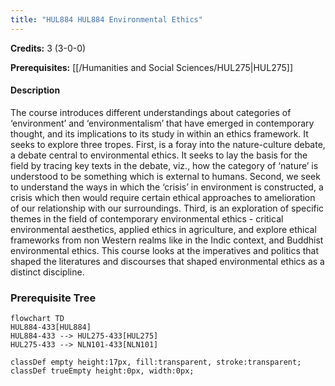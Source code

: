 ```yaml
---
title: "HUL884 HUL884 Environmental Ethics"
---
```

**Credits:** 3 (3-0-0)

**Prerequisites:** [[/Humanities and Social Sciences/HUL275|HUL275]]

#### Description
The course introduces different understandings about categories of ‘environment’ and ‘environmentalism’ that have emerged in contemporary thought, and its implications to its study in within an ethics framework. It seeks to explore three tropes. First, is a foray into the nature-culture debate, a debate central to environmental ethics. It seeks to lay the basis for the field by tracing key texts in the debate, viz., how the category of ‘nature’ is understood to be something which is external to humans. Second, we seek to understand the ways in which the ‘crisis’ in environment is constructed, a crisis which then would require certain ethical approaches to amelioration of our relationship with our surroundings. Third, is an exploration of specific themes in the field of contemporary environmental ethics - critical environmental aesthetics, applied ethics in agriculture, and explore ethical frameworks from non Western realms like in the Indic context, and Buddhist environmental ethics. This course looks at the imperatives and politics that shaped the literatures and discourses that shaped environmental ethics as a distinct discipline.

### Prerequisite Tree

```mermaid
flowchart TD
HUL884-433[HUL884]
HUL884-433 --> HUL275-433[HUL275]
HUL275-433 --> NLN101-433[NLN101]

classDef empty height:17px, fill:transparent, stroke:transparent;
classDef trueEmpty height:0px, width:0px;
```